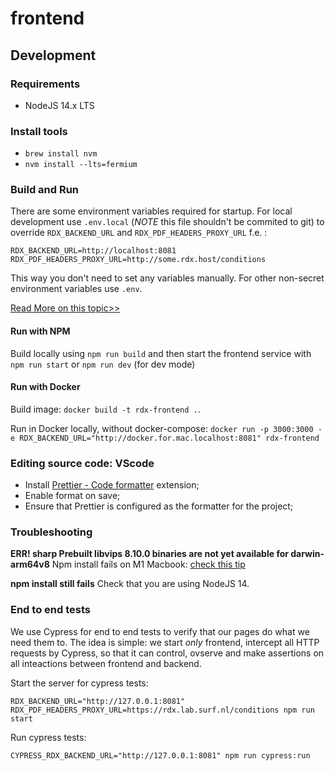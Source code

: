 # frontend

## Development

### Requirements

- NodeJS 14.x LTS

### Install tools

- `brew install nvm`
- `nvm install --lts=fermium`

### Build and Run

There are some environment variables required for startup. For local development use `.env.local` (_NOTE_ this file shouldn't be commited to git) to override `RDX_BACKEND_URL` and `RDX_PDF_HEADERS_PROXY_URL` f.e. :

```
RDX_BACKEND_URL=http://localhost:8081
RDX_PDF_HEADERS_PROXY_URL=http://some.rdx.host/conditions
```

This way you don't need to set any variables manually. For other non-secret environment variables use `.env`.

[Read More on this topic>>](https://frontend-digest.com/environment-variables-in-next-js-9a272f0bf655)

#### Run with NPM

Build locally using `npm run build` and then start the frontend service with `npm run start` or `npm run dev` (for dev mode)

#### Run with Docker

Build image: `docker build -t rdx-frontend .`.

Run in Docker locally, without docker-compose: `docker run -p 3000:3000 -e RDX_BACKEND_URL="http://docker.for.mac.localhost:8081" rdx-frontend`

### Editing source code: VScode

- Install [Prettier - Code formatter](https://marketplace.visualstudio.com/items?itemName=esbenp.prettier-vscode) extension;
- Enable format on save;
- Ensure that Prettier is configured as the formatter for the project;

### Troubleshooting

**ERR! sharp Prebuilt libvips 8.10.0 binaries are not yet available for darwin-arm64v8**
Npm install fails on M1 Macbook: [check this tip](https://stackoverflow.com/a/67566332)

**npm install still fails**
Check that you are using NodeJS 14.

### End to end tests

We use Cypress for end to end tests to verify that our pages do what we need them to. The idea is simple: we start _only_ frontend, intercept all HTTP requests by Cypress, so that it can control, ovserve and make assertions on all inteactions between frontend and backend.

Start the server for cypress tests:

```
RDX_BACKEND_URL="http://127.0.0.1:8081" RDX_PDF_HEADERS_PROXY_URL=https://rdx.lab.surf.nl/conditions npm run start
```

Run cypress tests:

```
CYPRESS_RDX_BACKEND_URL="http://127.0.0.1:8081" npm run cypress:run
```
